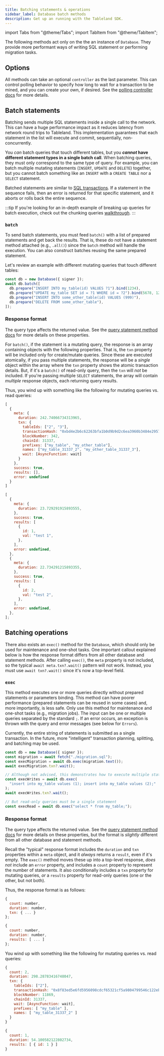 ```yaml
---
title: Batching statements & operations
sidebar_label: Database batch methods
description: Get up an running with the Tableland SDK.
---
```


import Tabs from "@theme/Tabs";
import TabItem from "@theme/TabItem";

The following methods act only on the the an instance of `Database`. They provide more performant ways of writing SQL statement or performing migration tasks.

## Options

All methods can take an optional `controller` as the last parameter. This can control polling behavior to specify how long to wait for a transaction to be mined, and you can create your own, if desired. See the [polling controller docs](/sdk/helpers/polling-queries) for more details.

## Batch statements

Batching sends multiple SQL statements inside a single call to the network. This can have a huge performance impact as it reduces latency from network round trips to Tableland. This implementation guarantees that each statement in the list will execute and commit, sequentially, non-concurrently.

You _can_ batch queries that touch different tables, but you **_cannot_ have different statement types in a single batch call**. When batching queries, they must only correspond to the same type of query. For example, you can batch multiple mutating statements (`INSERT`, `UPDATE` and `DELETE`) together, but you cannot batch something like an `INSERT` with a `CREATE TABLE` nor a `SELECT` statement.

Batched statements are similar to [SQL transactions](https://www.sqlite.org/lang_transaction.html). If a statement in the sequence fails, then an error is returned for that specific statement, and it aborts or rolls back the entire sequence.

:::tip
If you're looking for an in-depth example of breaking up queries for batch execution, check out the chunking queries [walkthrough](/sdk/walkthroughs/chunking-queries).
:::

### `batch`

To send batch statements, you must feed `batch()` with a list of prepared statements and get back the results. That is, these do not have a statement method attached (e.g., `.all()`) since the `batch` method will handle the execution. You can also construct batches reusing the same prepared statement.

Let's review an example with different mutating queries that touch different tables:

```js
const db = new Database({ signer });
await db.batch([
  db.prepare("INSERT INTO my_table(id) VALUES ?1").bind(1234),
  db.prepare("UPDATE my_table SET id = ?1 WHERE id = ?2").bind(5678, 1234),
  db.prepare("INSERT INTO some_other_table(id) VALUES (999)"),
  db.prepare("DELETE FROM some_other_table"),
]);
```

### Response format

The query type affects the returned value. See the [query statement method docs](/sdk/database/query-statement-methods) for more details on these properties.

For `batch()`, if the statement is a mutating query, the response is an array containing objects with the following properties. That is, the `txn` property will be included only for create/mutate queries. Since these are executed atomically, if you pass multiple statements, the response will be a _single_ object within the array where the `txn` property shows the atomic transaction details. But, if it's a `batch()` of read-only query, then the `txn` will _not_ be included. If you're passing multiple `SELECT` statements, the array will contain _multiple_ response objects, each returning query results.

Thus, you wind up with something like the following for mutating queries vs. read queries:

<Tabs groupId="statement">
<TabItem value="mutate" label="Mutate" default>

```js
[
  {
    meta: {
      duration: 242.74066734313965,
      txn: {
        tableIds: ["2", "3"],
        transactionHash: "0xbd4e2b6c62263bfa1b0d9b9d2c6ea3960b3484e2957d14da9995841c6e09fb5b",
        blockNumber: 342,
        chainId: 31337,
        prefixes: ["my_table", "my_other_table"],
        names: ["my_table_31337_2", "my_other_table_31337_3"],
        wait: [AsyncFunction: wait]
      }
    },
    success: true,
    results: [],
    error: undefined
  }
]
```

</TabItem>
<TabItem value="read" label="Read">

```js
[
  {
    meta: {
      duration: 23.729291915893555,
    },
    success: true,
    results: [
      {
        id: 1,
        val: "test 1",
      },
    ],
    error: undefined,
  },
  {
    meta: {
      duration: 22.734291215893355,
    },
    success: true,
    results: [
      {
        id: 2,
        val: "test 2",
      },
    ],
    error: undefined,
  },
];
```

</TabItem>
</Tabs>

## Batching operations

There also exists an `exec()` method for the `Database`, which should only be used for maintenance and one-shot tasks. One important callout explained below is how the response format differs from all other database and statement methods. After calling `exec()`, the `meta` property is not included, so the typical `await meta.txn?.wait()` pattern will not work. Instead, you must use `await txn?.wait()` since it's now a top-level field.

### `exec`

This method executes one or more queries directly without prepared statements or parameters binding. This method can have poorer performance (prepared statements can be reused in some cases) and, more importantly, is less safe. Only use this method for maintenance and one-shot tasks (e.g., migration jobs). The input can be one or multiple queries separated by the standard `;`. If an error occurs, an exception is thrown with the query and error messages (see below for `Errors`).

Currently, the entire string of statements is submitted as a single transaction. In the future, more "intelligent" transaction planning, splitting, and batching may be used.

```js
const db = new Database({ signer });
const migration = await fetch("./migration.sql");
const execMigration = await db.exec(migration.text());
await execMigration.txn?.wait();

// Although not advised, this demonstrates how to execute multiple statements
const execWrites = await db.exec(
  "insert into my_table values (1); insert into my_table values (2);"
);
await execWrites.txn?.wait();

// But read-only queries must be a single statement
const execRead = await db.exec("select * from my_table;");
```

### Response format

The query type affects the returned value. See the [query statement method docs](/sdk/database/query-statement-methods) for more details on these properties, but the format is _slightly_ different from all other database and statement methods.

Recall the "typical" response format includes the `duration` and `txn` properties within a `meta` object, and it _always_ returns a `result`, even if it's empty. The `exec()` method moves these up into a top-level response, _does not_ include an `error` property, and includes a `count` property to represent the number of statements. It also conditionally includes a `txn` property for mutating queries, _or_ a `results` property for read-only queries (one or the other, but not both).

Thus, the response format is as follows:

<Tabs groupId="statement">
<TabItem value="mutate" label="Mutate" default>

```js
{
  count: number,
  duration: number,
  txn: { ... }
};
```

</TabItem>
<TabItem value="read" label="Read">

```js
{
  count: number,
  duration: number,
  results: [ ... ]
};
```

</TabItem>
</Tabs>

You wind up with something like the following for mutating queries vs. read queries:

<Tabs groupId="statement">
<TabItem value="mutate" label="Mutate" default>

```js
{
  count: 2,
  duration: 298.28783416748047,
  txn: {
    tableIds: ["2"],
    transactionHash: "0x8f83ed5e6fd5956098cdcf65321cf5a9804799546c122eb9507e9d4ede25ae4f",
    blockNumber: 11869,
    chainId: 31337,
    wait: [AsyncFunction: wait],
    prefixes: [ "my_table" ],
    names: [ "my_table_31337_2" ]
  }
}
```

</TabItem>
<TabItem value="read" label="Read">

```js
{
  count: 1,
  duration: 54.100582122802734,
  results: [ { id: 1 } ]
}
```

</TabItem>
</Tabs>
